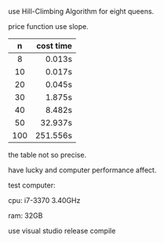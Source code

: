 use Hill-Climbing Algorithm for eight queens. 

price function use slope.

| n  | cost time |
|:--:|----------:|
| 8 |      0.013s|
| 10|      0.017s|
| 20|      0.045s|
| 30|      1.875s|
| 40|      8.482s|
| 50|     32.937s|
|100|    251.556s|

the table not so precise.

have lucky and computer performance affect.

test computer: 

  cpu: i7-3370 3.40GHz
  
  ram: 32GB
  
  use visual studio release compile
  
